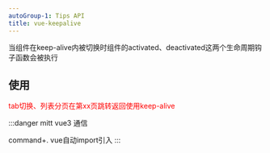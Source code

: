 ```yaml
---
autoGroup-1: Tips API
title: vue-keepalive
---
```


当组件在keep-alive内被切换时组件的activated、deactivated这两个生命周期钩子函数会被执行

## 使用
<span style="color: red">tab切换、列表分页在第xx页跳转返回使用keep-alive</span>


:::danger
mitt vue3 通信

command+.  vue自动import引入
:::